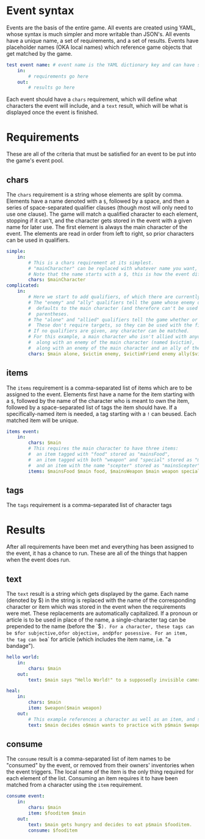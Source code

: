 # Event syntax

Events are the basis of the entire game. All events are created using YAML, whose syntax is much simpler and more writable than JSON's. All events have a unique name, a set of requirements, and a set of results. Events have placeholder names (OKA local names) which reference game objects that get matched by the game.
```yaml
test event name: # event name is the YAML dictionary key and can have spaces
    in:
        # requirements go here
    out:
        # results go here
```

Each event should have a `chars` requirement, which will define what characters the event will include, and a `text` result, which will be what is displayed once the event is finished.

# Requirements
These are all of the criteria that must be satisfied for an event to be put into the game's event pool.

## chars
The `chars` requirement is a string whose elements are split by comma. Elements have a name denoted with a `$`, followed by a space, and then a series of space-separated qualifier clauses (though most will only need to use one clause). The game will match a qualified character to each element, stopping if it can't, and the character gets stored in the event with a given name for later use. The first element is always the main character of the event. The elements are read in order from left to right, so prior characters can be used in qualifiers.
```yaml
simple:
    in:
        # This is a chars requirement at its simplest.
        # "mainCharacter" can be replaced with whatever name you want, such as "main", "1", or "mc".
        # Note that the name starts with a $, this is how the event differentiates between a normal word and an actual character.
        chars: $mainCharacter
complicated:
    in:
        # Here we start to add qualifiers, of which there are currently four: "alone", "allied", "enemy", "ally".
        # The "enemy" and "ally" qualifiers tell the game whose enemy or ally the matched character should be. The target of these qualifiers
        #  defaults to the main character (and therefore can't be used with the first element), and can be changed by adding a name in
        #  parentheses.
        # The "alone" and "allied" qualifiers tell the game whether or not the matched character should be part of an alliance.
        #  These don't require targets, so they can be used with the first element (the main character).
        # If no qualifiers are given, any character can be matched.
        # For this example, a main character who isn't allied with anyone is matched (named $main),
        #  along with an enemy of the main character (named $victim),
        #  along with an enemy of the main character and an ally of the $victim character (named $victimFriend).
        chars: $main alone, $victim enemy, $victimFriend enemy ally($victim)
```

## items
The `items` requirement is a comma-separated list of items which are to be assigned to the event. Elements first have a name for the item starting with a `$`, followed by the name of the character who is meant to own the item, followed by a space-separated list of tags the item should have. If a specifically-named item is needed, a tag starting with a `!` can beused. Each matched item will be unique.
```yaml
items event:
    in:
        chars: $main
        # This requires the main character to have three items:
        #  an item tagged with "food" stored as "mainsFood",
        #  an item tagged with both "weapon" and "special" stored as "mainsWeapon",
        #  and an item with the name "scepter" stored as "mainsScepter".
        items: $mainsFood $main food, $mainsWeapon $main weapon special, $mainsScepter $main !scepter
```

## tags
The `tags` requirement is a comma-separated list of character tags

# Results
After all requirements have been met and everything has been assigned to the event, it has a chance to run. These are all of the things that happen when the event does run.

## text
The `text` result is a string which gets displayed by the game. Each name (denoted by $) in the string is replaced with the name of the corresponding character or item which was stored in the event when the requirements were met. These replacements are automatically capitalized. If a pronoun or article is to be used in place of the name, a single-character tag can be prepended to the name (before the `$`). For a character, these tags can be `s` for subjective, `o` for objective, and `p` for posessive. For an item, the tag can be `a` for article (which includes the item name, i.e. "a bandage").
```yaml
hello world:
    in:
        chars: $main
    out:
        text: $main says "Hello World!" to a supposedly invisible camera. Thanks for the help, $main!

heal:
    in:
        chars: $main
        item: $weapon($main weapon)
    out:
        # This example references a character as well as an item, and some of the names are tagged to use pronouns.
        text: $main decides o$main wants to practice with p$main $weapon.
```

## consume
The `consume` result is a comma-separated list of item names to be "consumed" by the event, or removed from their owners' inventories when the event triggers. The local name of the item is the only thing required for each element of the list. Consuming an item requires it to have been matched from a character using the `item` requirement.
```yaml
consume event:
    in:
        chars: $main
        item: $fooditem $main
    out:
        text: $main gets hungry and decides to eat p$main $fooditem.
        consume: $fooditem
